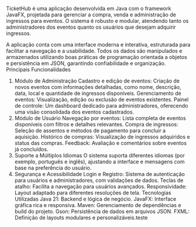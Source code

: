 
TicketHub é uma aplicação desenvolvida em Java com o framework JavaFX, projetada para gerenciar a compra, venda e administração de ingressos para eventos. O sistema é robusto e modular, atendendo tanto os administradores dos eventos quanto os usuários que desejam adquirir ingressos.

A aplicação conta com uma interface moderna e interativa, estruturada para facilitar a navegação e a usabilidade. Todos os dados são manipulados e armazenados utilizando boas práticas de programação orientada a objetos e persistência em JSON, garantindo confiabilidade e organização.
Principais Funcionalidades
1. Módulo de Administração
Cadastro e edição de eventos: Criação de novos eventos com informações detalhadas, como nome, descrição, data, local e quantidade de ingressos disponíveis.
Gerenciamento de eventos: Visualização, edição ou exclusão de eventos existentes.
Painel de controle: Um dashboard dedicado para administradores, oferecendo uma visão consolidada dos eventos cadastrados.
2. Módulo de Usuário
Navegação por eventos: Lista completa de eventos disponíveis com filtros e detalhes relevantes.
Compra de ingressos: Seleção de assentos e métodos de pagamento para concluir a aquisição.
Histórico de compras: Visualização de ingressos adquiridos e status das compras.
Feedback: Avaliação e comentários sobre eventos já concluídos.
3. Suporte a Múltiplos Idiomas
O sistema suporta diferentes idiomas (por exemplo, português e inglês), ajustando a interface e mensagens com base na preferência do usuário.
4. Segurança e Acessibilidade
Login e Registro: Sistema de autenticação para usuários e administradores, com validações de dados.
Teclas de atalho: Facilita a navegação para usuários avançados.
Responsividade: Layout adaptado para diferentes resoluções de tela.
Tecnologias Utilizadas
Java 21: Backend e lógica de negócio.
JavaFX: Interface gráfica rica e responsiva.
Maven: Gerenciamento de dependências e build do projeto.
Gson: Persistência de dados em arquivos JSON.
FXML: Definição de layouts modulares e personalizáveis.teste
